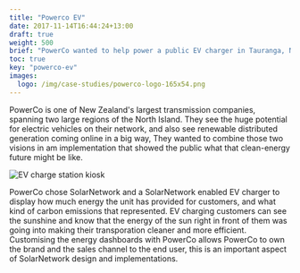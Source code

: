 ```yaml
---
title: "Powerco EV"
date: 2017-11-14T16:44:24+13:00
draft: true
weight: 500
brief: "PowerCo wanted to help power a public EV charger in Tauranga, NZ with a solar PV array. They wanted to both integrate the information about the charger's use with a future option of adding live solar PV generation info for users."
toc: true
key: "powerco-ev"
images:
  logo: /img/case-studies/powerco-logo-165x54.png
---
```

PowerCo is one of New Zealand's largest transmission companies, spanning two large regions of the North Island.  They see the huge potential for electric vehicles on their network, and also see renewable distributed generation coming online in a big way, They wanted to combine those two visions in am implementation that showed the public what that clean-energy future might be like.

![EV charge station kiosk](/img/case-studies/powerco-ev-kiosk-1226x690.png)

PowerCo chose SolarNetwork and a SolarNetwork enabled EV charger to display how much energy the unit has provided for customers, and what kind of carbon emissions that represented.  EV charging customers can see the sunshine and know that the energy of the sun right in front of them was going into making their transporation cleaner and more efficient. Customising the energy dashboards with PowerCo allows PowerCo to own the brand and the sales channel to the end user,  this is an important aspect of SolarNetwork design and implementations.
